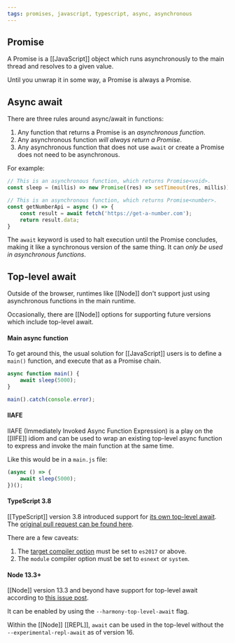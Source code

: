 ```yaml
---
tags: promises, javascript, typescript, async, asynchronous
---
```


## Promise

A Promise is a [[JavaScript]] object which runs asynchronously to the main thread and resolves to a given value.

Until you unwrap it in some way, a Promise is always a Promise.

## Async await

There are three rules around async/await in functions:

1. Any function that returns a Promise is an *asynchronous function*.
2. Any asynchronous function *will always return a Promise*.
3. Any asynchronous function that does not use `await` or create a Promise does not need to be asynchronous.

For example:

```js
// This is an asynchronous function, which returns Promise<void>.
const sleep = (millis) => new Promise((res) => setTimeout(res, millis));

// This is an asynchronous function, which returns Promise<number>.
const getNumberApi = async () => {
	const result = await fetch('https://get-a-number.com');
	return result.data;
}
```

The `await` keyword is used to halt execution until the Promise concludes, making it like a synchronous version of the same thing. It can *only be used in asynchronous functions*.

## Top-level await

Outside of the browser, runtimes like [[Node]] don't support just using asynchronous functions in the main runtime.

Occasionally, there are [[Node]] options for supporting future versions which include top-level await.

#### Main async function

To get around this, the usual solution for [[JavaScript]] users is to define a `main()` function, and execute that as a Promise chain.

```javascript
async function main() {
	await sleep(5000);
}

main().catch(console.error);
```

#### IIAFE

IIAFE (Immediately Invoked Async Function Expression) is a play on the [[IIFE]] idiom and can be used to wrap an existing top-level async function to express and invoke the main function at the same time.

Like this would be in a `main.js` file:

```js
(async () => {
	await sleep(5000);
})();
```

#### TypeScript 3.8

[[TypeScript]] version 3.8 introduced support for [its own top-level await](https://www.typescriptlang.org/docs/handbook/release-notes/typescript-3-8.html#top-level-await).
The [original pull request can be found here](https://github.com/microsoft/TypeScript/pull/35813).

There are a few caveats:

1. The [target compiler option](https://www.typescriptlang.org/tsconfig#target) must be set to `es2017` or above.
2. The `module` compiler option must be set to `esnext` or `system`.

#### Node 13.3+

[[Node]] version 13.3 and beyond have support for top-level await according to [this issue post](https://bugs.chromium.org/p/v8/issues/detail?id=9344).

It can be enabled by using the `--harmony-top-level-await` flag.

Within the [[Node]] [[REPL]], `await` can be used in the top-level without the `--experimental-repl-await` as of version 16.
